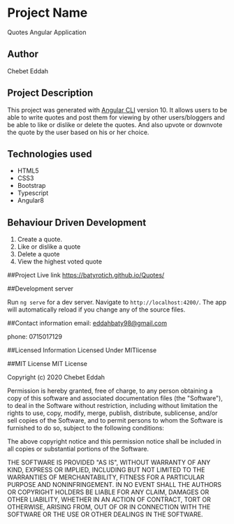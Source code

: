 # Project Name
Quotes  Angular Application
## Author
Chebet Eddah
## Project Description

This project was generated with [Angular CLI](https://github.com/angular/angular-cli) version 10. It allows users to be able to write quotes and post them for viewing by other users/bloggers  and be able to like or dislike or delete the quotes.  And also upvote or downvote the quote by the user based on his or her choice.

## Technologies used
 - HTML5
 - CSS3
 - Bootstrap
 - Typescript
 - Angular8

 ## Behaviour Driven Development
  1. Create a quote.
  2. Like or dislike a quote
  3. Delete a quote
  4. View the highest voted quote

  ##Project Live link
  https://batyrotich.github.io/Quotes/

  ##Development server

 Run `ng serve` for a dev server. Navigate to `http://localhost:4200/`. The app will automatically reload if you change any of the source files.

 ##Contact information
  email: eddahbaty98@gmail.com

 phone: 0715017129

 ##Licensed Information
 Licensed Under MITlicense

 ##MIT License
 MIT License

Copyright (c) 2020 Chebet Eddah

Permission is hereby granted, free of charge, to any person obtaining a copy of this software and associated documentation files (the "Software"), to deal in the Software without restriction, including without limitation the rights to use, copy, modify, merge, publish, distribute, sublicense, and/or sell copies of the Software, and to permit persons to whom the Software is furnished to do so, subject to the following conditions:

The above copyright notice and this permission notice shall be included in all copies or substantial portions of the Software.

THE SOFTWARE IS PROVIDED "AS IS", WITHOUT WARRANTY OF ANY KIND, EXPRESS OR IMPLIED, INCLUDING BUT NOT LIMITED TO THE WARRANTIES OF MERCHANTABILITY, FITNESS FOR A PARTICULAR PURPOSE AND NONINFRINGEMENT. IN NO EVENT SHALL THE AUTHORS OR COPYRIGHT HOLDERS BE LIABLE FOR ANY CLAIM, DAMAGES OR OTHER LIABILITY, WHETHER IN AN ACTION OF CONTRACT, TORT OR OTHERWISE, ARISING FROM, OUT OF OR IN CONNECTION WITH THE SOFTWARE OR THE USE OR OTHER DEALINGS IN THE SOFTWARE.
